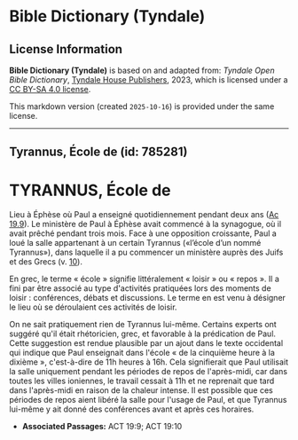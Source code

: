 # Bible Dictionary (Tyndale)

## License Information

**Bible Dictionary (Tyndale)** is based on and adapted from: _Tyndale Open Bible Dictionary_, [Tyndale House Publishers](https://tyndaleopenresources.com/), 2023, which is licensed under a [CC BY-SA 4.0 license](https://creativecommons.org/licenses/by-sa/4.0/legalcode.en).

This markdown version (created `2025-10-16`) is provided under the same license.



--------------------------------

## Tyrannus, École de (id: 785281)

TYRANNUS, École de
==================

Lieu à Éphèse où Paul a enseigné quotidiennement pendant deux ans ([Ac 19\.9](https://ref.ly/Acts19:9)). Le ministère de Paul à Éphèse avait commencé à la synagogue, où il avait prêché pendant trois mois. Face à une opposition croissante, Paul a loué la salle appartenant à un certain Tyrannus («l’école d’un nommé Tyrannus»), dans laquelle il a pu commencer un ministère auprès des Juifs et des Grecs (v. [10](https://ref.ly/Acts19:10)).

En grec, le terme « école » signifie littéralement « loisir » ou « repos ». Il a fini par être associé au type d'activités pratiquées lors des moments de loisir : conférences, débats et discussions. Le terme en est venu à désigner le lieu où se déroulaient ces activités de loisir.

On ne sait pratiquement rien de Tyrannus lui\-même. Certains experts ont suggéré qu'il était rhétoricien, grec, et favorable à la prédication de Paul. Cette suggestion est rendue plausible par un ajout dans le texte occidental qui indique que Paul enseignait dans l'école « de la cinquième heure à la dixième », c'est\-à\-dire de 11h heures à 16h. Cela signifierait que Paul utilisait la salle uniquement pendant les périodes de repos de l'après\-midi, car dans toutes les villes ioniennes, le travail cessait à 11h et ne reprenait que tard dans l'après\-midi en raison de la chaleur intense. Il est possible que ces périodes de repos aient libéré la salle pour l'usage de Paul, et que Tyrannus lui\-même y ait donné des conférences avant et après ces horaires.

* **Associated Passages:** ACT 19:9; ACT 19:10

